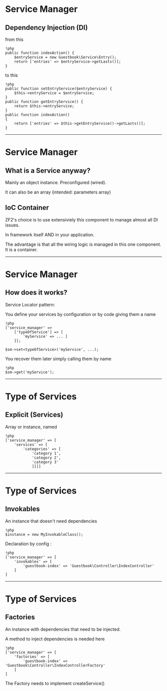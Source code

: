 # Service Manager

## Dependency Injection (DI)

from this

    !php
    public function indexAction() {
        $entryService = new Guestbook\Service\Entry();
        return ['entries' => $entryService->getLasts()];
    }

to this
    
    !php
    public function setEntryService($entryService) {
    	$this->entryService = $entryService;
    }
    public function getEntryService() {
    	return $this->entryService;
    }
    public function indexAction()
    {
        return ['entries' => $this->getEntryService()->getLasts()];
    }
---

# Service Manager

## What is a Service anyway?

Mainly an object instance. Preconfigured (wired).

It can also be an array (intended: parameters array) 

## IoC Container

ZF2's choice is to use extensiviely this component to manage almost all DI issues. 

In framework itself AND in your application. 

The advantage is that all the wiring logic is managed in this one component. It is a container. 

---

# Service Manager

## How does it works?

Service Locator pattern:

You define your services by configuration or by code giving them a name

    !php
	['service_manager' => 
		['typeOfService'] => [
			'myService' => ... ]
		]];
		
	$sm->set<typeOfService>('myService', ...);	


You recover them later simply calling them by name

    !php
    $sm->get('myService');

---

# Type of Services

## Explicit (Services)

Array or instance, named
 
    !php
    ['service_manager' => [
    	'services' => [
    		'categories' => [
    			'category 1',
    			'category 2',
    			'category 3'
    			]]]]
    			
    
    
---

# Type of Services

## Invokables  

An instance that doesn't need dependencies

    !php
    $instance = new MyInvokableClass();

Declaration by config :

    !php
    ['service_manager' => [
    	'invokables' => [
    		'guestbook-index' => 'Guestbook\Controller\IndexController'
    	]
    ]
    
---

# Type of Services

## Factories  

An instance with dependencies that need to be injected.

A method to inject dependencies is needed here

    !php
    ['service_manager' => [
    	'factories' => [
    		'guestbook-index' => 'Guestbook\Controller\IndexControllerFactory'
    	]
    ]
    
The Factory needs to implement createService()
